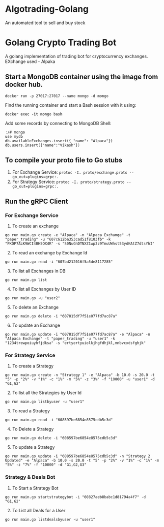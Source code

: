 # Algotrading-Golang
An automated tool to sell and buy stock

# Golang Crypto Trading Bot

A golang implementation of trading bot for cryptocurrency exchanges. EXchange used - Alpaka

## Start a MongoDB container using the image from docker hub.
```
docker run -p 27017:27017 --name mongo -d mongo
```
Find the running container and start a Bash session with it using:
```
docker exec -it mongo bash
```
Add some records by connecting to MongoDB Shell:
```
:/# mongo
use mydb
db.availableExchanges.insert({ "name": "Alpaca"})
db.users.insert({"name":"Vikash"})
```

## To compile your proto file to Go stubs
1. For Exchange Service:
```protoc -I. proto/exchange.proto --go_out=plugins=grpc:.```
2. For Strategy Service:
```protoc -I. proto/strategy.proto --go_out=plugins=grpc:.```

## Run the gRPC Client

### For Exchange Service
1. To create an exchange
```
go run main.go create -e "Alpaca" -n "Alpaca Exchange" -t "paper_trading" -u "607c612ba353cad51f8103fb" -k "PKOP7ALK9WCI4BH5OX4R" -s "S0NuGhDTNXZ1wp3z9TmuUWhst53ydKAtZ7dtsYhI"
```
2. To read an exchange by Exchange Id
```
go run main.go read -i "607bd212016f5a5de8117285"
```
3. To list all Exchanges in DB
```
go run main.go list
```
4. To list all Exchanges by User ID
```
go run main.go -u "user2"
```
5. To delete an Exchange
```
go run main.go delete -i "607815df7f51e077fd7ac87a"
```
6. To update an Exchange
```
go run main.go update -i "607815df7f51e077fd7ac87a" -e "Alpaca" -n "Alpaca Exchange" -t "paper_trading" -u "user1" -k "1234trewpoiuyhfjdksa" -s "ertyertyuiolkjhgfdhjkl,mnbvcxdsfghjk"
```

### For Strategy Service
1. To create a Strategy
```
go run main.go create -n "Strategy 1" -e "Alpaca" -b 10.0 -s 20.0 -t "5" -p "2%" -v "1%" -c "1%" -m "5%" -z "3%" -f "10000" -u "user1" -d "G1,G2"
```
2. To list all the Strategies by User Id
```
go run main.go listbyuser -u "user1"
```
3. To read a Strategy
```
go run main.go read -i "608597be6854e8575cdb5c3d"
```
4. To Delete a Strategy
```
go run main.go delete -i "608597be6854e8575cdb5c3d"
```
5. To update a Strategy
```
go run main.go update -i "608597be6854e8575cdb5c3d" -n "Strategy 2 Updated" -e "Alpaca" -b 10.0 -s 20.0 -t "5" -p "2%" -v "1%" -c "1%" -m "5%" -z "7%" -f "10000" -d "G1,G2,G3"
```
### Strategy & Deals Bot
1. To Start a Strategy Bot
```
go run main.go startstrategybot -i "60827aeb8babc1d81794a4f7" -d "G1,G2"
```
2. To List all Deals for a User
```
go run main.go listdealsbyuser -u "user1"
```